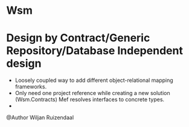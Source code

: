 # Wsm
# Design by Contract/Generic Repository/Database Independent design

- Loosely coupled way to add different object-relational mapping frameworks. 
- Only need one project reference while creating a new solution (Wsm.Contracts) Mef resolves interfaces to concrete types.
- 

@Author Wiljan Ruizendaal
